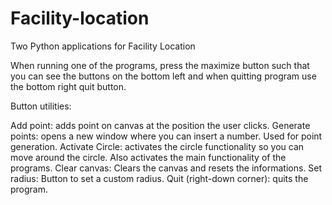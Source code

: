 # Facility-location
Two Python applications for Facility Location

When running one of the programs, press the maximize button such that you can see the buttons on the bottom left and when quitting program use the bottom right quit button.

Button utilities:

Add point: adds point on canvas at the position the user clicks.
Generate points: opens a new window where you can insert a number. Used for point generation.
Activate Circle: activates the circle functionality so you can move around the circle. Also activates the main functionality of the programs.
Clear canvas: Clears the canvas and resets the informations.
Set radius: Button to set a custom radius.
Quit (right-down corner): quits the program.
